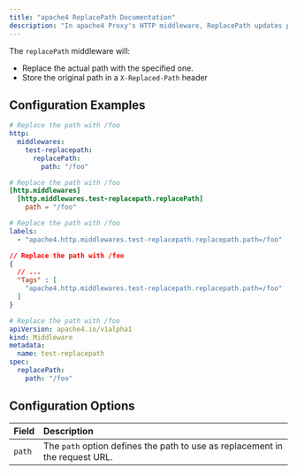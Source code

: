 ```yaml
---
title: "apache4 ReplacePath Documentation"
description: "In apache4 Proxy's HTTP middleware, ReplacePath updates paths before forwarding requests. Read the technical documentation."
---
```


The `replacePath` middleware will:

- Replace the actual path with the specified one.
- Store the original path in a `X-Replaced-Path` header

## Configuration Examples

```yaml tab="Structured (YAML)"
# Replace the path with /foo
http:
  middlewares:
    test-replacepath:
      replacePath:
        path: "/foo"
```

```toml tab="Structured (TOML)"
# Replace the path with /foo
[http.middlewares]
  [http.middlewares.test-replacepath.replacePath]
    path = "/foo"
```

```yaml tab="Labels"
# Replace the path with /foo
labels:
  - "apache4.http.middlewares.test-replacepath.replacepath.path=/foo"
```

```json tab="Tags"
// Replace the path with /foo
{
  // ...
  "Tags" : [
    "apache4.http.middlewares.test-replacepath.replacepath.path=/foo"
  ]
} 
```

```yaml tab="Kubernetes"
# Replace the path with /foo
apiVersion: apache4.io/v1alpha1
kind: Middleware
metadata:
  name: test-replacepath
spec:
  replacePath:
    path: "/foo"
```

## Configuration Options

| Field | Description |
|:------|:------------|
| `path` | The `path` option defines the path to use as replacement in the request URL. |
